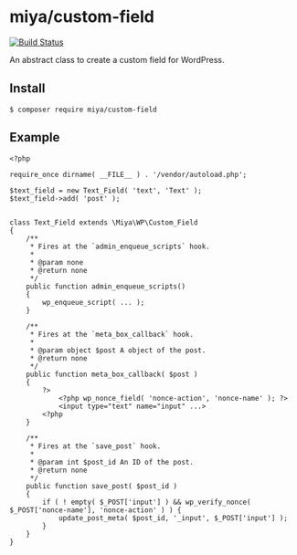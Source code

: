 # miya/custom-field

[![Build Status](https://travis-ci.org/miya0001/custom-field.svg?branch=master)](https://travis-ci.org/miya0001/custom-field)

An abstract class to create a custom field for WordPress.

## Install

```
$ composer require miya/custom-field
```

## Example

```
<?php

require_once dirname( __FILE__ ) . '/vendor/autoload.php';

$text_field = new Text_Field( 'text', 'Text' );
$text_field->add( 'post' );


class Text_Field extends \Miya\WP\Custom_Field
{
	/**
	 * Fires at the `admin_enqueue_scripts` hook.
	 *
	 * @param none
	 * @return none
	 */
	public function admin_enqueue_scripts()
	{
		wp_enqueue_script( ... );
	}

	/**
	 * Fires at the `meta_box_callback` hook.
	 *
	 * @param object $post A object of the post.
	 * @return none
	 */
	public function meta_box_callback( $post )
	{
		?>
			<?php wp_nonce_field( 'nonce-action', 'nonce-name' ); ?>
			<input type="text" name="input" ...>
		<?php
	}

	/**
	 * Fires at the `save_post` hook.
	 *
	 * @param int $post_id An ID of the post.
	 * @return none
	 */
	public function save_post( $post_id )
	{
		if ( ! empty( $_POST['input'] ) && wp_verify_nonce( $_POST['nonce-name'], 'nonce-action' ) ) {
			update_post_meta( $post_id, '_input', $_POST['input'] );
		}
	}
}
```
